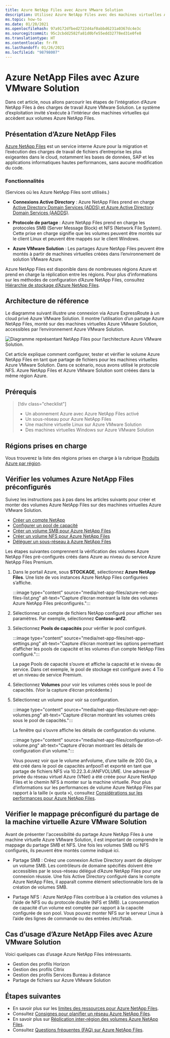 ```yaml
---
title: Azure NetApp Files avec Azure VMware Solution
description: Utilisez Azure NetApp Files avec des machines virtuelles Azure VMware Solution pour migrer et synchroniser des données entre des serveurs locaux, des machines virtuelles Azure VMware Solution et des infrastructures cloud.
ms.topic: how-to
ms.date: 01/20/2021
ms.openlocfilehash: 97a9172dfbed2722d4af0abbd6231a0367dc4e3c
ms.sourcegitcommit: 95c2cbdd2582fa81d0bfe55edd32778ed31e0fe8
ms.translationtype: HT
ms.contentlocale: fr-FR
ms.lasthandoff: 01/26/2021
ms.locfileid: "98798007"
---
```

# <a name="azure-netapp-files-with-azure-vmware-solution"></a>Azure NetApp Files avec Azure VMware Solution

Dans cet article, nous allons parcourir les étapes de l’intégration d’Azure NetApp Files à des charges de travail Azure VMware Solution. Le système d’exploitation invité s’exécute à l’intérieur des machines virtuelles qui accèdent aux volumes Azure NetApp Files. 

## <a name="azure-netapp-files-overview"></a>Présentation d’Azure NetApp Files

[Azure NetApp Files](../azure-netapp-files/azure-netapp-files-introduction.md) est un service interne Azure pour la migration et l’exécution des charges de travail de fichiers d’entreprise les plus exigeantes dans le cloud, notamment les bases de données, SAP et les applications informatiques hautes performances, sans aucune modification du code.

### <a name="features"></a>Fonctionnalités
(Services où les Azure NetApp Files sont utilisés.)

- **Connexions Active Directory** : Azure NetApp Files prend en charge [Active Directory Domain Services (ADDS) et Azure Active Directory Domain Services (AADDS)](../azure-netapp-files/azure-netapp-files-create-volumes-smb.md#decide-which-domain-services-to-use).

- **Protocole de partage** : Azure NetApp Files prend en charge les protocoles SMB (Server Message Block) et NFS (Network File System). Cette prise en charge signifie que les volumes peuvent être montés sur le client Linux et peuvent être mappés sur le client Windows.

- **Azure VMware Solution** : Les partages Azure NetApp Files peuvent être montés à partir de machines virtuelles créées dans l’environnement de solution VMware Azure.

Azure NetApp Files est disponible dans de nombreuses régions Azure et prend en charge la réplication entre les régions. Pour plus d’informations sur les méthodes de configuration d’Azure NetApp Files, consultez [Hiérarchie de stockage d’Azure NetApp Files](../azure-netapp-files/azure-netapp-files-understand-storage-hierarchy.md).

## <a name="reference-architecture"></a>Architecture de référence

Le diagramme suivant illustre une connexion via Azure ExpressRoute à un cloud privé Azure VMware Solution. Il montre l’utilisation d’un partage Azure NetApp Files, monté sur des machines virtuelles Azure VMware Solution, accessibles par l’environnement Azure VMware Solution.

![Diagramme représentant NetApp Files pour l’architecture Azure VMware Solution.](media/net-app-files/net-app-files-topology.png)

Cet article explique comment configurer, tester et vérifier le volume Azure NetApp Files en tant que partage de fichiers pour les machines virtuelles Azure VMware Solution. Dans ce scénario, nous avons utilisé le protocole NFS. Azure NetApp Files et Azure VMware Solution sont créées dans la même région Azure.

## <a name="prerequisites"></a>Prérequis 

> [!div class="checklist"]
> * Un abonnement Azure avec Azure NetApp Files activé
> * Un sous-réseau pour Azure NetApp Files
> * Une machine virtuelle Linux sur Azure VMware Solution
> * Des machines virtuelles Windows sur Azure VMware Solution

## <a name="regions-supported"></a>Régions prises en charge

Vous trouverez la liste des régions prises en charge à la rubrique [Produits Azure par région](https://azure.microsoft.com/global-infrastructure/services/?products=netapp,azure-vmware&regions=all).

## <a name="verify-pre-configured-azure-netapp-files"></a>Vérifier les volumes Azure NetApp Files préconfigurés 

Suivez les instructions pas à pas dans les articles suivants pour créer et monter des volumes Azure NetApp Files sur des machines virtuelles Azure VMware Solution.

- [Créer un compte NetApp](../azure-netapp-files/azure-netapp-files-create-netapp-account.md)
- [Configurer un pool de capacité](../azure-netapp-files/azure-netapp-files-set-up-capacity-pool.md)
- [Créer un volume SMB pour Azure NetApp Files](../azure-netapp-files/azure-netapp-files-create-volumes-smb.md)
- [Créer un volume NFS pour Azure NetApp Files](../azure-netapp-files/azure-netapp-files-create-volumes.md)
- [Déléguer un sous-réseau à Azure NetApp Files](../azure-netapp-files/azure-netapp-files-delegate-subnet.md)

Les étapes suivantes comprennent la vérification des volumes Azure NetApp Files pré-configurés créés dans Azure au niveau du service Azure NetApp Files Premium.

1. Dans le portail Azure, sous **STOCKAGE**, sélectionnez **Azure NetApp Files**. Une liste de vos instances Azure NetApp Files configurées s’affiche. 

    :::image type="content" source="media/net-app-files/azure-net-app-files-list.png" alt-text="Capture d’écran montrant la liste des volumes Azure NetApp Files préconfigurés."::: 

2. Sélectionnez un compte de fichiers NetApp configuré pour afficher ses paramètres. Par exemple, sélectionnez **Contoso-anf2**. 

3. Sélectionnez **Pools de capacités** pour vérifier le pool configuré. 

    :::image type="content" source="media/net-app-files/net-app-settings.png" alt-text="Capture d’écran montrant les options permettant d’afficher les pools de capacité et les volumes d’un compte NetApp Files configuré.":::

    La page Pools de capacité s’ouvre et affiche la capacité et le niveau de service. Dans cet exemple, le pool de stockage est configuré avec 4 Tio et un niveau de service Premium.

4. Sélectionnez **Volumes** pour voir les volumes créés sous le pool de capacités. (Voir la capture d’écran précédente.)

5. Sélectionnez un volume pour voir sa configuration.  

    :::image type="content" source="media/net-app-files/azure-net-app-volumes.png" alt-text="Capture d’écran montrant les volumes créés sous le pool de capacités.":::

    La fenêtre qui s’ouvre affiche les détails de configuration du volume.

    :::image type="content" source="media/net-app-files/configuration-of-volume.png" alt-text="Capture d’écran montrant les détails de configuration d’un volume.":::

    Vous pouvez voir que le volume anfvolume, d’une taille de 200 Gio, a été créé dans le pool de capacités anfpool1 et exporté en tant que partage de fichiers NFS via 10.22.3.4:/ANFVOLUME. Une adresse IP privée du réseau virtuel Azure (VNet) a été créée pour Azure NetApp Files et le chemin NFS à monter sur la machine virtuelle. Pour plus d’informations sur les performances de volume Azure NetApp Files par rapport à la taille (« quota »), consultez [Considérations sur les performances pour Azure NetApp Files](../azure-netapp-files/azure-netapp-files-performance-considerations.md). 

## <a name="verify-pre-configured-azure-vmware-solution-vm-share-mapping"></a>Vérifier le mappage préconfiguré du partage de la machine virtuelle Azure VMware Solution

Avant de présenter l'accessibilité du partage Azure NetApp Files à une machine virtuelle Azure VMware Solution, il est important de comprendre le mappage du partage SMB et NFS. Une fois les volumes SMB ou NFS configurés, ils peuvent être montés comme indiqué ici.

- Partage SMB : Créez une connexion Active Directory avant de déployer un volume SMB. Les contrôleurs de domaine spécifiés doivent être accessibles par le sous-réseau délégué d’Azure NetApp Files pour une connexion réussie. Une fois Active Directory configuré dans le compte Azure NetApp Files, il apparaît comme élément sélectionnable lors de la création de volumes SMB.

- Partage NFS : Azure NetApp Files contribue à la création des volumes à l’aide de NFS ou du protocole double (NFS et SMB). La consommation de capacité d’un volume est comptée par rapport à la capacité configurée de son pool. Vous pouvez monter NFS sur le serveur Linux à l’aide des lignes de commande ou des entrées /etc/fstab.

## <a name="use-cases-of-azure-netapp-files-with-azure-vmware-solution"></a>Cas d’usage d’Azure NetApp Files avec Azure VMware Solution

Voici quelques cas d’usage Azure NetApp Files intéressants. 
- Gestion des profils Horizon
- Gestion des profils Citrix
- Gestion des profils Services Bureau à distance
- Partage de fichiers sur Azure VMware Solution

## <a name="next-steps"></a>Étapes suivantes
- En savoir plus sur les [limites des ressources pour Azure NetApp Files](../azure-netapp-files/azure-netapp-files-resource-limits.md#resource-limits).
- Consultez [Consignes pour planifier un réseau Azure NetApp Files](../azure-netapp-files/azure-netapp-files-network-topologies.md).
- En savoir plus sur [Réplication inter-région des volumes Azure NetApp Files](../azure-netapp-files/cross-region-replication-introduction.md). 
- Consultez [Questions fréquentes (FAQ) sur Azure NetApp Files](../azure-netapp-files/azure-netapp-files-faqs.md).
